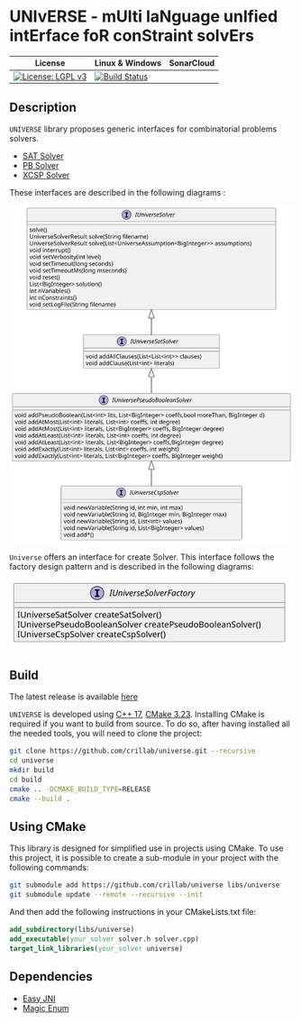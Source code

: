 # UNIvERSE - mUlti laNguage unIfied intErface foR conStraint solvErs

| License                                                                                                                       | Linux                                                                                                                                                         & Windows | SonarCloud |
|-------------------------------------------------------------------------------------------------------------------------------|--------------------------------------------------------------------------------------------------------------------------------------------------------------- |-------- |
| [![License: LGPL v3](https://img.shields.io/badge/License-LGPL%20v3-blue.svg)](https://www.gnu.org/licenses/lgpl-3.0.en.html) | [![Build Status](https://github.com/crillab/universe/actions/workflows/cmake.yml/badge.svg)](https://github.com/crillab/universe/actions/workflows/cmake.yml) |    |

## Description
 
`UNIVERSE` library proposes generic interfaces for combinatorial problems solvers. 

- [SAT Solver](universe/include/sat/IUniverseSatSolver.hpp)
- [PB Solver](universe/include/pb/IUniversePseudoBooleanSolver.hpp)
- [XCSP Solver](universe/include/csp/IUniverseCspSolver.hpp) 

These interfaces are described in the following diagrams :

![Solvers Interface](./doc/diagrams/solverinterface.svg)

`Universe` offers an interface for create Solver. This interface follows the factory design pattern and is described
in the following diagrams: 

![factory](./doc/diagrams/factory.svg)

## Build

The latest release is available [here](https://github.com/crillab/universe/releases/latest)

`UNIVERSE` is developed using [C++ 17](https://en.cppreference.com/w/cpp/17),
[CMake 3.23](https://cmake.org/).
Installing CMake is required if you want to build from source.
To do so, after having installed all the needed tools, you will need to clone
the project:

```bash
git clone https://github.com/crillab/universe.git --recursive
cd universe
mkdir build
cd build 
cmake .. -DCMAKE_BUILD_TYPE=RELEASE
cmake --build . 
```

## Using CMake

This library is designed for simplified use in projects using CMake. To use this project, it is possible to
create a sub-module in your project with the following commands:

```bash
git submodule add https://github.com/crillab/universe libs/universe
git submodule update --remote --recursive --init
```

And then add the following instructions in your CMakeLists.txt file:

```cmake
add_subdirectory(libs/universe)
add_executable(your_solver solver.h solver.cpp)
target_link_libraries(your_solver universe)
```

## Dependencies 

- [Easy JNI](https://github.com/crillab/easyjni)
- [Magic Enum](https://github.com/Neargye/magic_enum)

